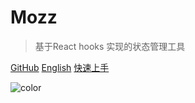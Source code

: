 # Mozz

> 基于React hooks 实现的状态管理工具

[GitHub](https://github.com/yangbo5207/moz)
[English](/)
[快速上手](./get-started.md)

![color](#f0f0f0)
